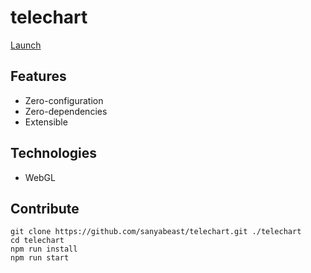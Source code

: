 # telechart
[Launch](https://sanyabeast.github.io/telechart/)

## Features
- Zero-configuration
- Zero-dependencies
- Extensible

## Technologies
- WebGL

## Contribute
```
git clone https://github.com/sanyabeast/telechart.git ./telechart
cd telechart
npm run install
npm run start
```
